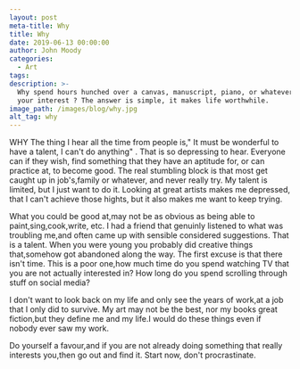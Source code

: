 ```yaml
---
layout: post
meta-title: Why
title: Why
date: 2019-06-13 00:00:00
author: John Moody
categories:
  - Art
tags:
description: >-
  Why spend hours hunched over a canvas, manuscript, piano, or whatever holds
  your interest ? The answer is simple, it makes life worthwhile.
image_path: /images/blog/why.jpg
alt_tag: why
---
```


WHY The thing I hear all the time from people is," It must be wonderful to have a talent, I can't do anything" . That is so depressing to hear. Everyone can if they wish, find something that they have an aptitude for, or can practice at, to become good. The real stumbling block is that most get caught up in job's,family or whatever, and never really try. My talent is limited, but I just want to do it. Looking at great artists makes me depressed, that I can't achieve those hights, but it also makes me want to keep trying.

What you could be good at,may not be as obvious as being able to paint,sing,cook,write, etc. I had a friend that genuinly listened to what was troubling me,and often came up with sensible considered suggestions. That is a talent. When you were young you probably did creative things that,somehow got abandoned along the way. The first excuse is that there isn't time. This is a poor one,how much time do you spend watching TV that you are not actually interested in? How long do you spend scrolling through stuff on social media?

I don't want to look back on my life and only see the years of work,at a job that I only did to survive. My art may not be the best, nor my books great fiction,but they define me and my life.I would do these things even if nobody ever saw my work.

Do yourself a favour,and if you are not already doing something that really interests you,then go out and find it. Start now, don't procrastinate.
